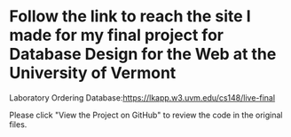 # Follow the link to reach the site I made for my final project for Database Design for the Web at the University of Vermont



Laboratory Ordering Database:<https://lkapp.w3.uvm.edu/cs148/live-final>

Please click "View the Project on GitHub" to review the code in the original files.

